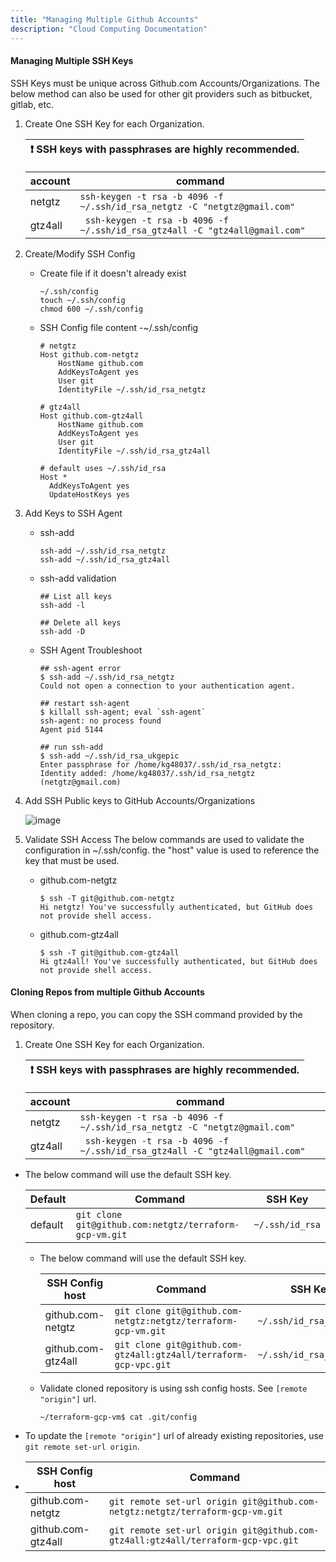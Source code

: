 ```yaml
---
title: "Managing Multiple Github Accounts"
description: "Cloud Computing Documentation"
---
```


#### Managing Multiple SSH Keys 

SSH Keys must be unique across Github.com Accounts/Organizations. The below method can also be used for other git providers such as bitbucket, gitlab, etc.

1. Create One SSH Key for each Organization.

    | :exclamation:  SSH keys with passphrases are highly recommended.  |
    |-----------------------------------------|
    
    
    account| command
    -------|--------
    netgtz | `ssh-keygen -t rsa -b 4096 -f ~/.ssh/id_rsa_netgtz -C "netgtz@gmail.com"`
    gtz4all |` ssh-keygen -t rsa -b 4096 -f ~/.ssh/id_rsa_gtz4all -C "gtz4all@gmail.com"`


2. Create/Modify SSH Config

    - Create file if it doesn't already exist
      ```
      ~/.ssh/config
      touch ~/.ssh/config
      chmod 600 ~/.ssh/config
      ```

    - SSH Config file content -~/.ssh/config
      ```
      # netgtz
      Host github.com-netgtz
          HostName github.com
          AddKeysToAgent yes
          User git
          IdentityFile ~/.ssh/id_rsa_netgtz
       
      # gtz4all
      Host github.com-gtz4all
          HostName github.com
          AddKeysToAgent yes
          User git
          IdentityFile ~/.ssh/id_rsa_gtz4all
       
      # default uses ~/.ssh/id_rsa
      Host *
        AddKeysToAgent yes
        UpdateHostKeys yes
      ```

3. Add Keys to SSH Agent

    - ssh-add
      ```
      ssh-add ~/.ssh/id_rsa_netgtz
      ssh-add ~/.ssh/id_rsa_gtz4all
      ```
    
    - ssh-add validation
      ```
      ## List all keys
      ssh-add -l
       
      ## Delete all keys
      ssh-add -D
      ```
    
    - SSH Agent Troubleshoot
      ```
      ## ssh-agent error
      $ ssh-add ~/.ssh/id_rsa_netgtz
      Could not open a connection to your authentication agent.
       
      ## restart ssh-agent
      $ killall ssh-agent; eval `ssh-agent`
      ssh-agent: no process found
      Agent pid 5144
       
      ## run ssh-add
      $ ssh-add ~/.ssh/id_rsa_ukgepic
      Enter passphrase for /home/kg48037/.ssh/id_rsa_netgtz:
      Identity added: /home/kg48037/.ssh/id_rsa_netgtz (netgtz@gmail.com)
      ```

4. Add SSH Public keys to GitHub Accounts/Organizations
 
    ![image](https://github.com/gtz4all/gtz4all.github.io/assets/40032360/cacd8073-d785-422d-9495-36f897adab27)

5. Validate SSH Access
   The below commands are used to validate the configuration in ~/.ssh/config. the "host" value is used to reference the key that must be used.

    - github.com-netgtz
      ```
      $ ssh -T git@github.com-netgtz
      Hi netgtz! You've successfully authenticated, but GitHub does not provide shell access.
      ```
      
    - github.com-gtz4all
      ```
      $ ssh -T git@github.com-gtz4all
      Hi gtz4all! You've successfully authenticated, but GitHub does not provide shell access.
      ```

#### Cloning Repos from multiple Github Accounts
When cloning a repo, you can copy the SSH command provided by the repository.

1. Create One SSH Key for each Organization.

    | :exclamation:  SSH keys with passphrases are highly recommended.  |
    |-----------------------------------------|
    
    
    account| command
    -------|--------
    netgtz | `ssh-keygen -t rsa -b 4096 -f ~/.ssh/id_rsa_netgtz -C "netgtz@gmail.com"`
    gtz4all |` ssh-keygen -t rsa -b 4096 -f ~/.ssh/id_rsa_gtz4all -C "gtz4all@gmail.com"`

   

- The below command will use the default SSH key.

    Default | Command	| SSH Key
    -------|----------|---------
    default | `git clone git@github.com:netgtz/terraform-gcp-vm.git` | `~/.ssh/id_rsa`

  
  - The below command will use the default SSH key.

    SSH Config host | Command	| SSH Key
    -------|----------|---------
    github.com-netgtz | `git clone git@github.com-netgtz:netgtz/terraform-gcp-vm.git` | `~/.ssh/id_rsa_netgtz`
    github.com-gtz4all | `git clone git@github.com-gtz4all:gtz4all/terraform-gcp-vpc.git` | `~/.ssh/id_rsa_gtz4all`
    

  - Validate cloned repository is using ssh config hosts. See `[remote "origin"]` url.
    ```
    ~/terraform-gcp-vm$ cat .git/config
    ```

- To update the `[remote "origin"]` url of already existing repositories, use  `git remote set-url origin`.
- 
    SSH Config host | Command	
    -------|----------
    github.com-netgtz | `git remote set-url origin git@github.com-netgtz:netgtz/terraform-gcp-vm.git`
    github.com-gtz4all | `git remote set-url origin git@github.com-gtz4all:gtz4all/terraform-gcp-vpc.git`

